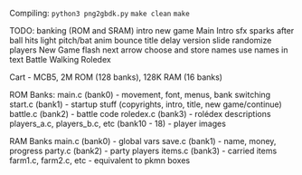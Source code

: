 Compiling:
    `python3 png2gbdk.py`
    `make clean`
    `make`

TODO:
    banking (ROM and SRAM)
        intro
        new game
    Main
    Intro
        sfx
        sparks after ball hits light
        pitch/bat anim
        bounce title
        delay version slide
        randomize players
    New Game
        flash next arrow
        choose and store names
        use names in text
    Battle
    Walking
    Roledex

Cart - MCB5, 2M ROM (128 banks), 128K RAM (16 banks)

ROM Banks:
    main.c (bank0) - movement, font, menus, bank switching
    start.c (bank1) - startup stuff (copyrights, intro, title, new game/continue)
    battle.c (bank2) - battle code
    roledex.c (bank3) - rolédex descriptions
    players_a.c, players_b.c, etc (bank10 - 18) - player images

RAM Banks
    main.c (bank0) - global vars
    save.c (bank1) - name, money, progress
    party.c (bank2) - party players
    items.c (bank3) - carried items
    farm1.c, farm2.c, etc - equivalent to pkmn boxes